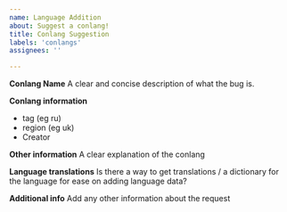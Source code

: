 ```yaml
---
name: Language Addition
about: Suggest a conlang!
title: Conlang Suggestion
labels: 'conlangs'
assignees: ''

---
```


**Conlang Name**
A clear and concise description of what the bug is.

**Conlang information**
- tag (eg ru)
- region (eg uk)
- Creator

**Other information**
A clear explanation of the conlang

**Language translations**
Is there a way to get translations / a dictionary for the language
for ease on adding language data?

**Additional info**
Add any other information about the request
